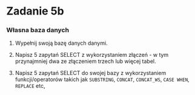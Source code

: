 # Zadanie 5b

### Własna baza danych

1) Wypełnij swoją bazę danych danymi.

2) Napisz 5 zapytań SELECT z wykorzystaniem złączeń - w tym przynajmniej dwa ze złączeniem trzech lub więcej tabel.

3) Napisz 5 zapytań SELECT do swojej bazy z wykorzystaniem funkcji/operatorów takich jak `SUBSTRING`, `CONCAT`, `CONCAT_WS`, `CASE WHEN`, `REPLACE` etc,
